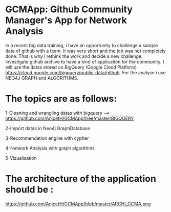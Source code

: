 # GCMApp: Github Community Manager's App for Network Analysis
In a recent big data training, i have an opportunity to challenge a sample data of github with a team.
It was very short and the job was not completely done.
That is why I rethink the work and decide a new challenge: Investigate github archive to have a kind of application for the community.
I will use the datas stored on BigQuery (Google Clood Platform) https://cloud.google.com/bigquery/public-data/github.
For the analyse i use NEO4J GRAPH and ALGORITHMS.

# The topics are as follows:

1-Cleaning and wrangling datas with bigquery --> https://github.com/AnicetH/GCMApp/tree/master/BIGQUERY

2-Import datas in Neo4j GraphDatabase

3-Recommendation engine with cypher

4-Network Analysis with graph algorithms

5-Vizualisation


# The architecture of the application should be : 
https://github.com/AnicetH/GCMApp/blob/master/ARCHI_GCMA.png


